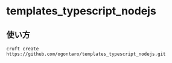 # templates_typescript_nodejs

## 使い方

```shell
cruft create https://github.com/ogontaro/templates_typescript_nodejs.git
```
